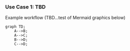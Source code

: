 ### Use Case 1: TBD

Example workflow (TBD...test of Mermaid graphics below)

<!-- Mermaid diagram for example purposes only -->
```mermaid
graph TD;
    A-->B;
    A-->C;
    B-->D;
    C-->D;
```